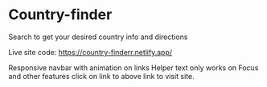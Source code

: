 # Country-finder
Search to get your desired country info and directions

Live site code: https://country-finderr.netlify.app/

Responsive navbar with animation on links
Helper text only works on Focus
and other features click on link to above link to visit site.
